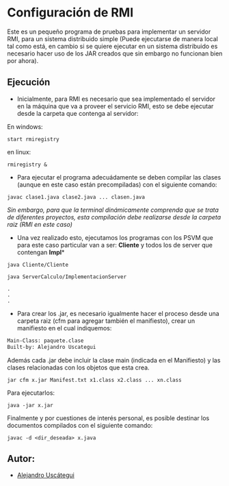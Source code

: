 # Configuración de RMI

Este es un pequeño programa de pruebas para implementar un servidor RMI, para un sistema distribuido simple (Puede ejecutarse de manera local tal como está, en cambio si se quiere ejecutar en un sistema distribuido es necesario hacer uso de los JAR creados que sin embargo no funcionan bien por ahora).

## Ejecución

- Inicialmente, para RMI es necesario que sea implementado el servidor en la máquina que va a proveer el servicio RMI, esto se debe ejecutar desde la carpeta que contenga al servidor:

En windows:

```shell
start rmiregistry
```

en linux:

```shell
rmiregistry &
```

- Para ejecutar el programa adecuádamente se deben compilar las clases (aunque en este caso están precompiladas) con el siguiente comando:

```shell
javac clase1.java clase2.java ... clasen.java
```

*Sin embargo, para que la terminal dinámicamente comprenda que se trata de diferentes proyectos, esta compilación debe realizarse desde la carpeta raiz (RMI en este caso)*

* Una vez realizado esto, ejecutamos los programas con los PSVM que para este caso particular van a ser: **Cliente** y todos los de server que contengan **Impl***

```shell
java Cliente/Cliente

java ServerCalculo/ImplementacionServer

.
.
.

```

- Para crear los .jar, es necesario igualmente hacer el proceso desde una carpeta raiz (cfm para agregar también el manifiesto), crear un manifiesto en el cual indiquemos:

```txt
Main-Class: paquete.clase
Built-by: Alejandro Uscategui
```

Además cada .jar debe incluir la clase main (indicada en el Manifiesto) y las clases relacionadas con los objetos que esta crea.

```shell
jar cfm x.jar Manifest.txt x1.class x2.class ... xn.class
```

Para ejecutarlos:

```shell
java -jar x.jar
```

Finalmente y por cuestiones de interés personal, es posible destinar los documentos compilados con el siguiente comando:

```shell
javac -d <dir_deseada> x.java
```

## Autor:

* [Alejandro Uscátegui](https://github.com/Uscateguito)
